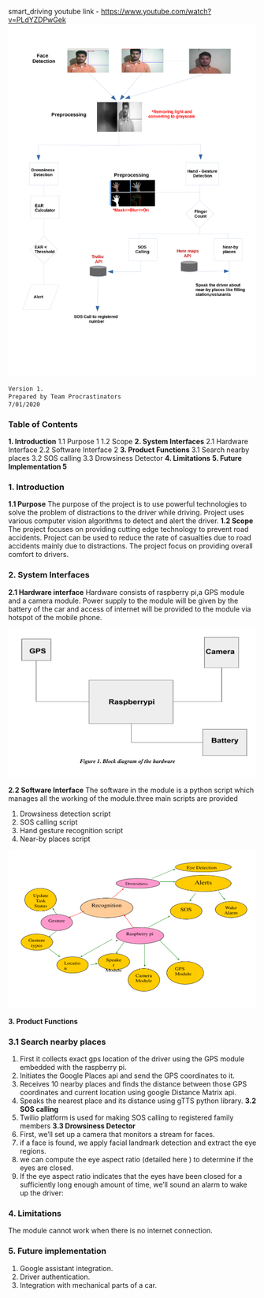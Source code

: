 smart_driving
youtube link - https://www.youtube.com/watch?v=PLdYZDPwGek
![Work flow of the model](poster.png)
```
Version 1.
Prepared by Team Procrastinators
7/01/2020
```

### Table of Contents

**1. Introduction**
1.1 Purpose 1
1.2 Scope
**2. System Interfaces**
2.1 Hardware Interface
2.2 Software Interface 2
**3. Product Functions**
3.1 Search nearby places
3.2 SOS calling
3.3 Drowsiness Detector
**4. Limitations**
**5. Future Implementation 5**


### 1. Introduction

**1.1 Purpose**
The purpose of the project is to use powerful technologies to solve the problem of distractions to
the driver while driving. Project uses various computer vision algorithms to detect and alert the
driver.
**1.2 Scope**
The project focuses on providing cutting edge technology to prevent road accidents. Project can be
used to reduce the rate of casualties due to road accidents mainly due to distractions. The project focus on
providing overall comfort to drivers.

### 2. System Interfaces

**2.1 Hardware interface**
Hardware consists of raspberry pi,a GPS module and a camera module. Power supply to the
module will be given by the battery of the car and access of internet will be provided to the module
via hotspot of the mobile phone.

![Figure 1. Block diagram of the hardware_](Images/block_diagram.png)

**2.2 Software Interface**
The software in the module is a python script which manages all the working of the
module.three main scripts are provided

1. Drowsiness detection script
2. SOS calling script
3. Hand gesture recognition script
4. Near-by places script

![Figure 2. Block diagram for the software and hardware integration along with features.](Images/chart.png)


**3. Product Functions**

### 3.1 Search nearby places

1. First it collects exact gps location of the driver using the GPS module embedded
    with the raspberry pi.
2. Initiates the Google Places api and send the GPS coordinates to it.
3. Receives 10 nearby places and finds the distance between those GPS coordinates
and current location using google Distance Matrix api.
4. Speaks the nearest place and its distance using gTTS python library.
**3.2 SOS calling**
1. Twilio platform is used for making SOS calling to registered family members
**3.3 Drowsiness Detector**
1. First, we’ll set up a camera that monitors a stream for faces.
2. if a face is found, we apply facial landmark detection and extract the eye
regions.
3. we can compute the eye aspect ratio (detailed here ) to determine if the eyes
are closed.
4. If the eye aspect ratio indicates that the eyes have been closed for a
sufficiently long enough amount of time, we’ll sound an alarm to wake up the
driver:

### 4. Limitations

The module cannot work when there is no internet connection.


### 5. Future implementation

1. Google assistant integration.
2. Driver authentication.
3. Integration with mechanical parts of a car.


